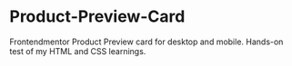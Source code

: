 # Product-Preview-Card
Frontendmentor Product Preview card for desktop and mobile. Hands-on test of my HTML and CSS learnings.
